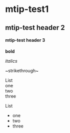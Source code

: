 # mtip-test1

## mtip-test header 2

#### mtip-test header 3

**bold**

_italics_

~strikethrough~

List  
one  
two  
three  


List 
- one
- two
- three
